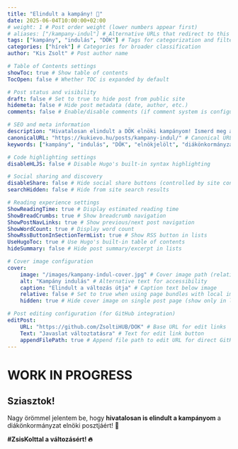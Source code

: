 ```yaml
---
title: "Elindult a kampány! 🚀"
date: 2025-06-04T10:00:00+02:00
# weight: 1 # Post order weight (lower numbers appear first)
# aliases: ["/kampany-indul"] # Alternative URLs that redirect to this post
tags: ["kampány", "indulás", "DÖK"] # Tags for categorization and filtering
categories: ["hírek"] # Categories for broader classification
author: "Kis Zsolt" # Post author name

# Table of Contents settings
showToc: true # Show table of contents
TocOpen: false # Whether TOC is expanded by default

# Post status and visibility
draft: false # Set to true to hide post from public site
hidemeta: false # Hide post metadata (date, author, etc.)
comments: false # Enable/disable comments (if comment system is configured)

# SEO and meta information
description: "Hivatalosan elindult a DÖK elnöki kampányom! Ismerd meg a céljaimat és csatlakozz hozzám!"
canonicalURL: "https://kukievo.hu/posts/kampany-indul/" # Canonical URL for SEO
keywords: ["kampány", "indulás", "DÖK", "elnökjelölt", "diákönkormányzat"] # SEO keywords

# Code highlighting settings
disableHLJS: false # Disable Hugo's built-in syntax highlighting

# Social sharing and discovery
disableShare: false # Hide social share buttons (controlled by site config ShowShareButtons)
searchHidden: false # Hide from site search results

# Reading experience settings
ShowReadingTime: true # Display estimated reading time
ShowBreadCrumbs: true # Show breadcrumb navigation
ShowPostNavLinks: true # Show previous/next post navigation
ShowWordCount: true # Display word count
ShowRssButtonInSectionTermList: true # Show RSS button in lists
UseHugoToc: true # Use Hugo's built-in table of contents
hideSummary: false # Hide post summary/excerpt in lists

# Cover image configuration
cover:
    image: "/images/kampany-indul-cover.jpg" # Cover image path (relative to static folder)
    alt: "Kampány indulás" # Alternative text for accessibility
    caption: "Elindult a változás útja" # Caption text below image
    relative: false # Set to true when using page bundles with local images
    hidden: true # Hide cover image on single post page (show only in lists)

# Post editing configuration (for GitHub integration)
editPost:
    URL: "https://github.com/ZsoltiHUB/DOK" # Base URL for edit links
    Text: "Javaslat változtatásra" # Text for edit link button
    appendFilePath: true # Append file path to edit URL for direct GitHub editing
---
```

# WORK IN PROGRESS

## Sziasztok!

Nagy örömmel jelentem be, hogy **hivatalosan is elindult a kampányom** a diákönkormányzat elnöki posztjáért! 🎉


**#ZsisKolttal a változásért! 🔥**

